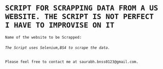 #  `SCRIPT FOR SCRAPPING DATA FROM A US WEBSITE. THE SCRIPT IS NOT PERFECT I HAVE TO IMPROVISE ON IT`



`Name of the website to be Scrapped: `



###### `The Script uses Selenium,BS4 to scrape the data.`

`Please feel free to contact me at saurabh.bnss0123@gmail.com.`



